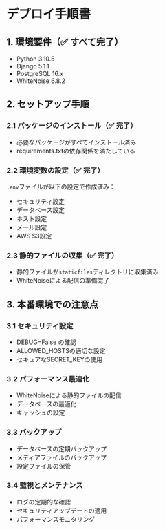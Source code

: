 # デプロイ手順書

## 1. 環境要件（✅ すべて完了）
- Python 3.10.5
- Django 5.1.1
- PostgreSQL 16.x
- WhiteNoise 6.8.2

## 2. セットアップ手順

### 2.1 パッケージのインストール（✅ 完了）
- 必要なパッケージがすべてインストール済み
- requirements.txtの依存関係を満たしている

### 2.2 環境変数の設定（✅ 完了）
`.env`ファイルが以下の設定で作成済み：
- セキュリティ設定
- データベース設定
- ホスト設定
- メール設定
- AWS S3設定

### 2.3 静的ファイルの収集（✅ 完了）
- 静的ファイルが`staticfiles`ディレクトリに収集済み
- WhiteNoiseによる配信の準備完了

## 3. 本番環境での注意点

### 3.1 セキュリティ設定
- DEBUG=False の確認
- ALLOWED_HOSTSの適切な設定
- セキュアなSECRET_KEYの使用

### 3.2 パフォーマンス最適化
- WhiteNoiseによる静的ファイルの配信
- データベースの最適化
- キャッシュの設定

### 3.3 バックアップ
- データベースの定期バックアップ
- メディアファイルのバックアップ
- 設定ファイルの保管

### 3.4 監視とメンテナンス
- ログの定期的な確認
- セキュリティアップデートの適用
- パフォーマンスモニタリング